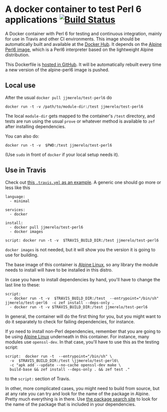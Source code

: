 # A docker container to test Perl 6 applications [![Build Status](https://travis-ci.org/JJ/test-perl6.svg?branch=master)](https://travis-ci.org/JJ/test-perl6)

A Docker container with Perl 6 for testing and continuous integration,
mainly for use in Travis and other CI environments. This image should
be automatically built and available at
the [Docker Hub](https://hub.docker.com/r/jjmerelo/test-perl6/). It
depends on
the
[Alpine Perl6 image](https://hub.docker.com/r/jjmerelo/alpine-perl6/),
which is a Perl6 interpreter based on the lightweight Alpine
distribution. 

This Dockerfile
is [hosted in GitHub](https://github.com/JJ/test-perl6). It will be
automatically rebuilt every time a new version of the alpine-perl6
image is pushed.

## Local use

After the usual `docker pull jjmerelo/test-perl6` do

	docker run -t -v /path/to/module-dir:/test jjmerelo/test-perl6 

The local `module-dir` gets mapped to the container's `/test` directory,
and tests are run using the usual `prove` or whatever method is
available to `zef` after installing
dependencies. 

You can also do:

    docker run -t -v  $PWD:/test jjmerelo/test-perl6

(Use `sudo` in front of `docker` if your local setup needs it).

## Use in Travis

Check
out
[this `.travis.yml` as an example](https://github.com/JJ/perl6-Math-Sequences/blob/master/.travis.yml). A
generic one should go more or less like this

~~~
language:
  - minimal

services:
  - docker

install:
  - docker pull jjmerelo/test-perl6
  - docker images

script: docker run -t -v  $TRAVIS_BUILD_DIR:/test jjmerelo/test-perl6
~~~

`docker images` is not needed, but it will show you the version it is
going to use for building. 

The base image of this container
is [Alpine Linux](https://alpinelinux.org), so any library the module
needs to install will have to be installed in this distro.

In case you have to install dependencies by hand, you'll have to
change the last line to these: 

~~~
script: 
  - docker run -t -v  $TRAVIS_BUILD_DIR:/test  --entrypoint="/bin/sh" jjmerelo/test-perl6  -c zef install --deps-only .
  - docker run -t -v $TRAVIS_BUILD_DIR:/test jjmerelo/test-perl6 
~~~

In general, the container will do the first thing for you, but you
might want to do it separately to check for failing dependencies, for
instance.

If yo need to install non-Perl dependencies, remember that you are
going to be using [Alpine Linux](https://alpinelinux.org/) underneath
in this container. For instance, many modules use `openssl-dev`. In
that case, you'll have to use this as the testing script:

    script:  docker run -t  --entrypoint="/bin/sh" \
      -v  $TRAVIS_BUILD_DIR:/test \jjmerelo/test-perl6\
      -c "apk add --update --no-cache openssl-dev make \
      build-base && zef install --deps-only . && zef test ."

	
to the `script:` section of Travis.

In other, more complicated cases, you might need to build from source,
but at any rate you can try and look for the name of the package in
Alpine. Pretty much everything is in
there. Use [the package search site](https://pkgs.alpinelinux.org/) to
look for the name of the package that is included in your dependencies.

